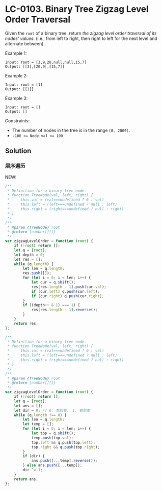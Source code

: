 # LC-0103. Binary Tree Zigzag Level Order Traversal

Given the `root` of a binary tree, return _the zigzag level order traversal of its nodes' values_. (i.e., from left to right, then right to left for the next level and alternate between).

Example 1:

```
Input: root = [3,9,20,null,null,15,7]
Output: [[3],[20,9],[15,7]]
```

Example 2:

```
Input: root = [1]
Output: [[1]]
```

Example 3:

```
Input: root = []
Output: []
```

Constraints:

-   The number of nodes in the tree is in the range `[0, 2000]`.
-   `-100 <= Node.val <= 100`

## Solution

### 层序遍历

NEW!

```javascript
/**
 * Definition for a binary tree node.
 * function TreeNode(val, left, right) {
 *     this.val = (val===undefined ? 0 : val)
 *     this.left = (left===undefined ? null : left)
 *     this.right = (right===undefined ? null : right)
 * }
 */
/**
 * @param {TreeNode} root
 * @return {number[][]}
 */
var zigzagLevelOrder = function (root) {
    if (!root) return [];
    let q = [root];
    let depth = 0;
    let res = [];
    while (q.length) {
        let len = q.length;
        res.push([]);
        for (let i = 0; i < len; i++) {
            let cur = q.shift();
            res[res.length - 1].push(cur.val);
            if (cur.left) q.push(cur.left);
            if (cur.right) q.push(cur.right);
        }
        if ((depth++ & 1) === 1) {
            res[res.length - 1].reverse();
        }
    }
    return res;
};
```

```javascript
/**
 * Definition for a binary tree node.
 * function TreeNode(val, left, right) {
 *     this.val = (val===undefined ? 0 : val)
 *     this.left = (left===undefined ? null : left)
 *     this.right = (right===undefined ? null : right)
 * }
 */
/**
 * @param {TreeNode} root
 * @return {number[][]}
 */
var zigzagLevelOrder = function (root) {
    if (!root) return [];
    let q = [root];
    let ans = [];
    let dir = 0; // 0: 左到右， 1: 右到左
    while (q.length !== 0) {
        let len = q.length;
        let temp = [];
        for (let i = 0; i < len; i++) {
            let top = q.shift();
            temp.push(top.val);
            top.left && q.push(top.left);
            top.right && q.push(top.right);
        }
        if (dir) {
            ans.push([...temp].reverse());
        } else ans.push([...temp]);
        dir ^= 1;
    }
    return ans;
};
```
